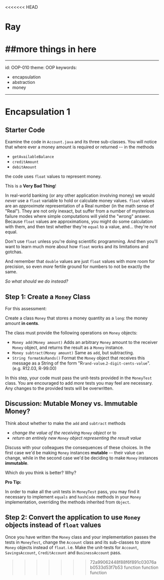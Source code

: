 <<<<<<< HEAD
# Ray
##more things in here
=======
---
id: OOP-010
theme: OOP 
keywords: 
   - encapsulation
   - abstraction
   - money
---
# Encapsulation 1

## Starter Code

Examine the code in `Account.java` and its three sub-classes. You will notice that where ever a money amount is required or returned -- in the methods

- `getAvailableBalance`
- `creditAmount`
- `debitAmount`

the code uses `float` values to represent money.

This is a **Very Bad Thing**!

In real-world banking (or any other application involving money) we would *never* use a `float` variable to hold or calculate money values. `float` values are an *approximate* representation of a Real number (in the math sense of "Real"). They are not only inexact, but suffer from a number of mysterious failure modes where simple computations will yield the "wrong" answer. Because `float` values are approximations, you might do some calculation with them, and then test whether they're `equal` to a value, and... they're *not* equal. 

Don't use `float` unless you're doing scientific programming. And then you'll want to learn much more about how `float` works and its limitations and gotchas.

And remember that `double` values are just `float` values with more room for precision, so even *more* fertile ground for numbers to not be exactly the same.

*So what should we do instead?*

## Step 1: Create a `Money` Class

For this assessment:

Create a class `Money` that stores a money quantity as a `long`: the money amount **in cents**.

The class must provide the following operations on `Money` objects:

- `Money add(Money amount)` Adds an arbitrary `Money` amount to the receiver `Money` object, and returns the result as a `Money` instance.
- `Money subtract(Money amount)` Same as `add`, but subtracting.
- `String formatAsRands()` Format the `Money` object that receives this message as a String of the form "R`rand-value`.`2-digit-cents-value`". (e.g. R12.03, R-99.00)

In this step, your code must pass the unit-tests provided in the `MoneyTest` class. You are encouraged to add _more_ tests you may feel are necessary. Any changes to the provided tests will be overwritten.

## Discussion: Mutable Money vs. Immutable Money?

Think about whether to make the `add` and `subtract` methods

* _change the value of the receiving `Money` object_ or to
* _return an entirely new `Money` object representing the result value_

Discuss with your colleagues the consequences of these choices. In the first case we'd be making `Money` instances **mutable** -- their value can change, while in the second case we'd be deciding to make `Money` instances **immutable**.

Which do you think is better? Why?

**Pro Tip:**

In order to make all the unit tests in `MoneyTest` pass, you may find it necessary to implement `equals` and `hashCode` methods in your `Money` implementation, overriding the methods inherited from `Object`.

## Step 2: Convert the application to use `Money` objects instead of `float` values

Once you have written the `Money` class and your implementation passes the tests in `MoneyTest`, change the `Account` class and its sub-classes to store `Money` objects instead of `float`. i.e. Make the unit-tests for `Account`, `SavingsAccount`, `CreditAccount` and `BusinessAccount` pass.
>>>>>>> 72a99062448f88f6f891c03076ab0533d53f7b53
function function function